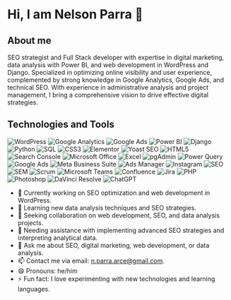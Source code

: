 # Hi, I am Nelson Parra 👋

## About me
SEO strategist and Full Stack developer with expertise in digital marketing, data analysis with Power BI, and web development in WordPress and Django. Specialized in optimizing online visibility and user experience, complemented by strong knowledge in Google Analytics, Google Ads, and technical SEO. With experience in administrative analysis and project management, I bring a comprehensive vision to drive effective digital strategies.


## Technologies and Tools
![WordPress](https://img.shields.io/badge/-WordPress-21759B?style=flat&logo=WordPress&logoColor=white)
![Google Analytics](https://img.shields.io/badge/-Google%20Analytics-E37400?style=flat&logo=google-analytics&logoColor=white)
![Google Ads](https://img.shields.io/badge/-Google%20Ads-4285F4?style=flat&logo=google-ads&logoColor=white)
![Power BI](https://img.shields.io/badge/-Power%20BI-F2C811?style=flat&logo=power-bi&logoColor=black)
![Django](https://img.shields.io/badge/-Django-092E20?style=flat&logo=Django&logoColor=white)
![Python](https://img.shields.io/badge/-Python-3776AB?style=flat&logo=Python&logoColor=white)
![SQL](https://img.shields.io/badge/-SQL-4479A1?style=flat&logo=MySQL&logoColor=white)
![CSS3](https://img.shields.io/badge/-CSS3-1572B6?style=flat&logo=css3&logoColor=white)
![Elementor](https://img.shields.io/badge/-Elementor-92003B?style=flat&logo=elementor&logoColor=white)
![Yoast SEO](https://img.shields.io/badge/-Yoast%20SEO-464646?style=flat&logo=yoast&logoColor=white)
![HTML5](https://img.shields.io/badge/-HTML5-E34F26?style=flat&logo=html5&logoColor=white)
![Search Console](https://img.shields.io/badge/-Search%20Console-4285F4?style=flat&logo=search-console&logoColor=white)
![Microsoft Office](https://img.shields.io/badge/-Microsoft%20Office-D83B01?style=flat&logo=microsoft-office&logoColor=white)
![Excel](https://img.shields.io/badge/-Excel-217346?style=flat&logo=microsoft-excel&logoColor=white)
![pgAdmin](https://img.shields.io/badge/-pgAdmin-336791?style=flat&logo=postgresql&logoColor=white)
![Power Query](https://img.shields.io/badge/-Power%20Query-F2C811?style=flat&logo=powerbi&logoColor=black)
![Google Ads](https://img.shields.io/badge/-Google%20Ads-4285F4?style=flat&logo=google-ads&logoColor=white)
![Meta Business Suite](https://img.shields.io/badge/-Meta%20Business%20Suite-3b5998?style=flat&logo=meta&logoColor=white)
![Ads Manager](https://img.shields.io/badge/-Ads%20Manager-0077B5?style=flat&logo=linkedin&logoColor=white)
![Instagram](https://img.shields.io/badge/-Instagram-E4405F?style=flat&logo=instagram&logoColor=white)
![SEO](https://img.shields.io/badge/-SEO-47A248?style=flat&logo=SEO&logoColor=white)
![SEM](https://img.shields.io/badge/-SEM-FF6E00?style=flat&logo=google&logoColor=white)
![Scrum](https://img.shields.io/badge/-Scrum-5849BE?style=flat&logo=scrum&logoColor=white)
![Microsoft Teams](https://img.shields.io/badge/-Microsoft%20Teams-6264A7?style=flat&logo=microsoft-teams&logoColor=white)
![Confluence](https://img.shields.io/badge/-Confluence-172B4D?style=flat&logo=confluence&logoColor=white)
![Jira](https://img.shields.io/badge/-Jira-0052CC?style=flat&logo=jira&logoColor=white)
![PHP](https://img.shields.io/badge/-PHP-777BB4?style=flat&logo=php&logoColor=white)
![Photoshop](https://img.shields.io/badge/-Photoshop-31A8FF?style=flat&logo=Adobe%20Photoshop&logoColor=white)
![DaVinci Resolve](https://img.shields.io/badge/-DaVinci%20Resolve-000000?style=flat&logo=DaVinci%20Resolve&logoColor=white)
![ChatGPT](https://img.shields.io/badge/-ChatGPT-0084FF?style=flat&logo=openai&logoColor=white)



- 🔭 Currently working on SEO optimization and web development in WordPress.
- 🌱 Learning new data analysis techniques and SEO strategies.
- 👯 Seeking collaboration on web development, SEO, and data analysis projects.
- 🤔 Needing assistance with implementing advanced SEO strategies and interpreting analytical data.
- 💬 Ask me about SEO, digital marketing, web development, or data analysis.
- 📫 Contact me via email: n.parra.arce@gmail.com.
- 😄 Pronouns: he/him
- ⚡ Fun fact: I love experimenting with new technologies and learning languages.


